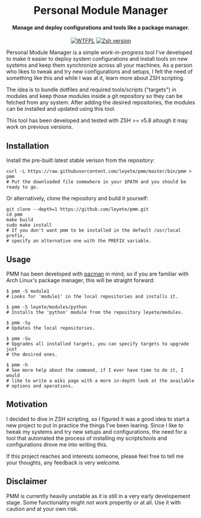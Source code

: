 <h1 align="center">
    Personal Module Manager
</h1>
<h4 align="center">Manage and deploy configurations and tools like a package manager.</h4>

<p align="center">
    <a href="http://www.wtfpl.net/"><img src="https://img.shields.io/badge/license-WTFPL-black" alt="WTFPL" /></a>
    <a href="http://zsh.sourceforge.net/"><img src="https://img.shields.io/badge/zsh-5.8-blue" alt="Zsh version" /></a>
</p>

Personal Module Manager is a simple *work-in-progress* tool I've developed
to make it easier to deploy system configurations and install tools on new
systems and keep them synchronize across all your machines. As a person who
likes to tweak and try new configurations and setups, I felt the need of
something like this and while I was at it, learn more about ZSH scripting.

The idea is to bundle dotfiles and required tools/scripts ("targets") in
modules and keep those modules inside a git repository so they can be fetched
from any system. After adding the desired repositories, the modules can be
installed and updated using this tool.

This tool has been developed and tested with ZSH >= v5.8 altough it may
work on previous versions.

## Installation

Install the pre-built latest stable verison from the repository:

    curl -L https://raw.githubusercontent.com/leyete/pmm/master/bin/pmm > pmm
    # Put the downloaded file somewhere in your $PATH and you should be ready to go.

Or alternatively, clone the repository and build it yourself:

    git clone --depth=1 https://github.com/leyete/pmm.git
    cd pmm
    make build
    sudo make install
    # If you don't want pmm to be installed in the default /usr/local prefix,
    # specify an alternative one with the PREFIX variable.

## Usage

PMM has been developed with [pacman](https://wiki.archlinux.org/index.php/Pacman)
in mind, so if you are familiar with Arch Linux's package manager, this will be
straight forward:

    $ pmm -S module1
    # Looks for 'module1' in the local repositories and installs it.

    $ pmm -S leyete/modules/python
    # Installs the 'python' module from the repository leyete/modules.

    $ pmm -Sy
    # Updates the local repositories.

    $ pmm -Su
    # Upgrades all installed targets, you can specify targets to upgrade just
    # the desired ones.

    $ pmm -h
    # See more help about the command, if I ever have time to do it, I would
    # like to write a wiki page with a more in-depth look at the available
    # options and operations.

## Motivation

I decided to dive in ZSH scripting, so I figured it was a good idea to start
a new project to put in practice the things I've been learing. Since I like
to tweak my systems and try new setups and configurations, the need for a tool
that automated the process of installing my scripts/tools and configurations
drove me into writing this.

If this project reaches and interests someone, please feel free to tell me your
thoughts, any feedback is very welcome.

## Disclaimer

PMM is currently heavily unstable as it is still in a very early developement
stage. Some functionality might not work propertly or at all. Use it with
caution and at your own risk.
